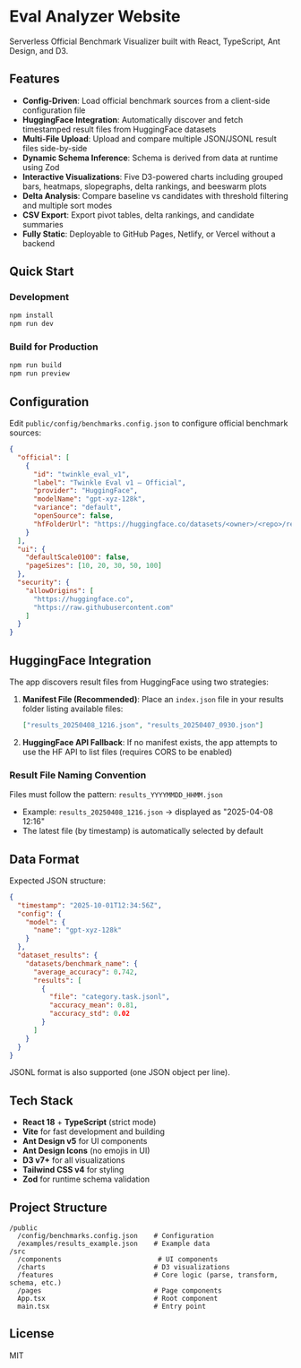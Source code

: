 # Eval Analyzer Website

Serverless Official Benchmark Visualizer built with React, TypeScript, Ant Design, and D3.

## Features

- **Config-Driven**: Load official benchmark sources from a client-side configuration file
- **HuggingFace Integration**: Automatically discover and fetch timestamped result files from HuggingFace datasets
- **Multi-File Upload**: Upload and compare multiple JSON/JSONL result files side-by-side
- **Dynamic Schema Inference**: Schema is derived from data at runtime using Zod
- **Interactive Visualizations**: Five D3-powered charts including grouped bars, heatmaps, slopegraphs, delta rankings, and beeswarm plots
- **Delta Analysis**: Compare baseline vs candidates with threshold filtering and multiple sort modes
- **CSV Export**: Export pivot tables, delta rankings, and candidate summaries
- **Fully Static**: Deployable to GitHub Pages, Netlify, or Vercel without a backend

## Quick Start

### Development

```bash
npm install
npm run dev
```

### Build for Production

```bash
npm run build
npm run preview
```

## Configuration

Edit `public/config/benchmarks.config.json` to configure official benchmark sources:

```json
{
  "official": [
    {
      "id": "twinkle_eval_v1",
      "label": "Twinkle Eval v1 — Official",
      "provider": "HuggingFace",
      "modelName": "gpt-xyz-128k",
      "variance": "default",
      "openSource": false,
      "hfFolderUrl": "https://huggingface.co/datasets/<owner>/<repo>/resolve/main/results/"
    }
  ],
  "ui": {
    "defaultScale0100": false,
    "pageSizes": [10, 20, 30, 50, 100]
  },
  "security": {
    "allowOrigins": [
      "https://huggingface.co",
      "https://raw.githubusercontent.com"
    ]
  }
}
```

## HuggingFace Integration

The app discovers result files from HuggingFace using two strategies:

1. **Manifest File (Recommended)**: Place an `index.json` file in your results folder listing available files:

   ```json
   ["results_20250408_1216.json", "results_20250407_0930.json"]
   ```

2. **HuggingFace API Fallback**: If no manifest exists, the app attempts to use the HF API to list files (requires CORS to be enabled)

### Result File Naming Convention

Files must follow the pattern: `results_YYYYMMDD_HHMM.json`

- Example: `results_20250408_1216.json` → displayed as "2025-04-08 12:16"
- The latest file (by timestamp) is automatically selected by default

## Data Format

Expected JSON structure:

```json
{
  "timestamp": "2025-10-01T12:34:56Z",
  "config": {
    "model": {
      "name": "gpt-xyz-128k"
    }
  },
  "dataset_results": {
    "datasets/benchmark_name": {
      "average_accuracy": 0.742,
      "results": [
        {
          "file": "category.task.jsonl",
          "accuracy_mean": 0.81,
          "accuracy_std": 0.02
        }
      ]
    }
  }
}
```

JSONL format is also supported (one JSON object per line).

## Tech Stack

- **React 18** + **TypeScript** (strict mode)
- **Vite** for fast development and building
- **Ant Design v5** for UI components
- **Ant Design Icons** (no emojis in UI)
- **D3 v7+** for all visualizations
- **Tailwind CSS v4** for styling
- **Zod** for runtime schema validation

## Project Structure

```
/public
  /config/benchmarks.config.json    # Configuration
  /examples/results_example.json    # Example data
/src
  /components                        # UI components
  /charts                           # D3 visualizations
  /features                         # Core logic (parse, transform, schema, etc.)
  /pages                            # Page components
  App.tsx                           # Root component
  main.tsx                          # Entry point
```

## License

MIT
